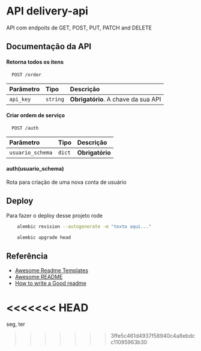 
# API delivery-api

API com endpoits de GET, POST, PUT, PATCH and DELETE


## Documentação da API

#### Retorna todos os itens

```http
  POST /order
```

| Parâmetro   | Tipo       | Descrição                           |
| :---------- | :--------- | :---------------------------------- |
| `api_key` | `string` | **Obrigatório**. A chave da sua API |

#### Criar ordem de serviço

```http
  POST /auth
```

| Parâmetro   | Tipo       | Descrição                                   |
| :---------- | :--------- | :------------------------------------------ |
| `usuario_schema` | `dict`|**Obrigatório** |

#### auth(usuario_schema)

Rota para criação de uma nova conta de usuário


## Deploy

Para fazer o deploy desse projeto rode

```bash
    alembic revision --autogenerate -m "texto aqui..."

    alembic upgrade head
```


## Referência

 - [Awesome Readme Templates](https://awesomeopensource.com/project/elangosundar/awesome-README-templates)
 - [Awesome README](https://github.com/matiassingers/awesome-readme)
 - [How to write a Good readme](https://bulldogjob.com/news/449-how-to-write-a-good-readme-for-your-github-project)

<<<<<<< HEAD
=======
 seg, ter
>>>>>>> 3ffe5c461d4937f58940c4a8ebdcc11095963b30
